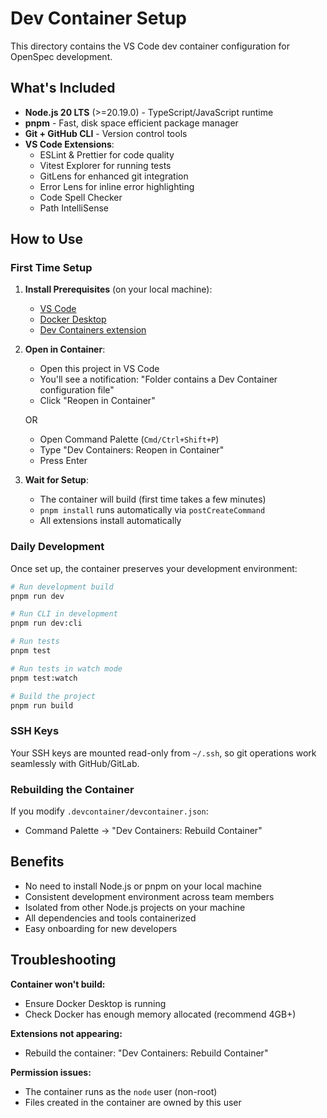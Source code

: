 # Dev Container Setup

This directory contains the VS Code dev container configuration for OpenSpec development.

## What's Included

- **Node.js 20 LTS** (>=20.19.0) - TypeScript/JavaScript runtime
- **pnpm** - Fast, disk space efficient package manager
- **Git + GitHub CLI** - Version control tools
- **VS Code Extensions**:
  - ESLint & Prettier for code quality
  - Vitest Explorer for running tests
  - GitLens for enhanced git integration
  - Error Lens for inline error highlighting
  - Code Spell Checker
  - Path IntelliSense

## How to Use

### First Time Setup

1. **Install Prerequisites** (on your local machine):
   - [VS Code](https://code.visualstudio.com/)
   - [Docker Desktop](https://www.docker.com/products/docker-desktop)
   - [Dev Containers extension](https://marketplace.visualstudio.com/items?itemName=ms-vscode-remote.remote-containers)

2. **Open in Container**:
   - Open this project in VS Code
   - You'll see a notification: "Folder contains a Dev Container configuration file"
   - Click "Reopen in Container"

   OR

   - Open Command Palette (`Cmd/Ctrl+Shift+P`)
   - Type "Dev Containers: Reopen in Container"
   - Press Enter

3. **Wait for Setup**:
   - The container will build (first time takes a few minutes)
   - `pnpm install` runs automatically via `postCreateCommand`
   - All extensions install automatically

### Daily Development

Once set up, the container preserves your development environment:

```bash
# Run development build
pnpm run dev

# Run CLI in development
pnpm run dev:cli

# Run tests
pnpm test

# Run tests in watch mode
pnpm test:watch

# Build the project
pnpm run build
```

### SSH Keys

Your SSH keys are mounted read-only from `~/.ssh`, so git operations work seamlessly with GitHub/GitLab.

### Rebuilding the Container

If you modify `.devcontainer/devcontainer.json`:
- Command Palette → "Dev Containers: Rebuild Container"

## Benefits

- No need to install Node.js or pnpm on your local machine
- Consistent development environment across team members
- Isolated from other Node.js projects on your machine
- All dependencies and tools containerized
- Easy onboarding for new developers

## Troubleshooting

**Container won't build:**
- Ensure Docker Desktop is running
- Check Docker has enough memory allocated (recommend 4GB+)

**Extensions not appearing:**
- Rebuild the container: "Dev Containers: Rebuild Container"

**Permission issues:**
- The container runs as the `node` user (non-root)
- Files created in the container are owned by this user
